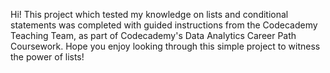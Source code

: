 Hi! This project which tested my knowledge on lists and conditional statements was completed with guided instructions from the Codecademy Teaching Team, as part of Codecademy's Data Analytics Career Path Coursework.
Hope you enjoy looking through this simple project to witness the power of lists!
